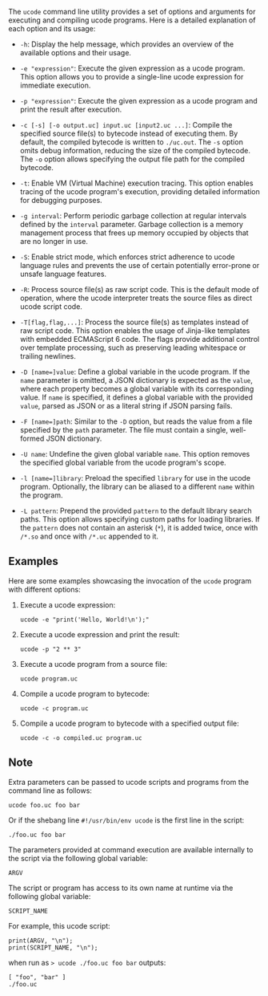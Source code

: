 The `ucode` command line utility provides a set of options and arguments for
executing and compiling ucode programs. Here is a detailed explanation of each
option and its usage:

- `-h`:
  Display the help message, which provides an overview of the available
  options and their usage.

- `-e "expression"`:
  Execute the given expression as a ucode program. This option allows you to
  provide a single-line ucode expression for immediate execution.

- `-p "expression"`:
  Execute the given expression as a ucode program and print the result after
  execution.

- `-c [-s] [-o output.uc] input.uc [input2.uc ...]`:
  Compile the specified source file(s) to bytecode instead of executing them.
  By default, the compiled bytecode is written to `./uc.out`. The `-s` option
  omits debug information, reducing the size of the compiled bytecode. The `-o`
  option allows specifying the output file path for the compiled bytecode.

- `-t`:
  Enable VM (Virtual Machine) execution tracing. This option enables tracing of
  the ucode program's execution, providing detailed information for debugging
  purposes.

- `-g interval`:
  Perform periodic garbage collection at regular intervals defined by the
  `interval` parameter. Garbage collection is a memory management process that
  frees up memory occupied by objects that are no longer in use.

- `-S`:
  Enable strict mode, which enforces strict adherence to ucode language rules
  and prevents the use of certain potentially error-prone or unsafe language
  features.

- `-R`:
  Process source file(s) as raw script code. This is the default mode of
  operation, where the ucode interpreter treats the source files as direct ucode
  script code.

- `-T[flag,flag,...]`:
  Process the source file(s) as templates instead of raw script code. This
  option enables the usage of Jinja-like templates with embedded ECMAScript 6
  code. The flags provide additional control over template processing, such as
  preserving leading whitespace or trailing newlines.

- `-D [name=]value`:
  Define a global variable in the ucode program. If the `name` parameter is
  omitted, a JSON dictionary is expected as the `value`, where each property
  becomes a global variable with its corresponding value. If `name` is
  specified, it defines a global variable with the provided `value`, parsed as
  JSON or as a literal string if JSON parsing fails.

- `-F [name=]path`:
  Similar to the `-D` option, but reads the value from a file specified by the
  `path` parameter. The file must contain a single, well-formed JSON dictionary.

- `-U name`:
  Undefine the given global variable `name`. This option removes the specified
  global variable from the ucode program's scope.

- `-l [name=]library`:
  Preload the specified `library` for use in the ucode program. Optionally, the
  library can be aliased to a different `name` within the program.

- `-L pattern`:
  Prepend the provided `pattern` to the default library search paths. This
  option allows specifying custom paths for loading libraries. If the `pattern`
  does not contain an asterisk (`*`), it is added twice, once with `/*.so` and
  once with `/*.uc` appended to it.


## Examples

Here are some examples showcasing the invocation of the `ucode` program with
different options:

1. Execute a ucode expression:
   ```
   ucode -e "print('Hello, World!\n');"
   ```

2. Execute a ucode expression and print the result:
   ```
   ucode -p "2 ** 3"
   ```

3. Execute a ucode program from a source file:
   ```
   ucode program.uc
   ```

4. Compile a ucode program to bytecode:
   ```
   ucode -c program.uc
   ```

5. Compile a ucode program to bytecode with a specified output file:
   ```
   ucode -c -o compiled.uc program.uc
   ```

## Note

Extra parameters can be passed to ucode scripts and programs from the command
line as follows:
```
ucode foo.uc foo bar
```

Or if the shebang line `#!/usr/bin/env ucode` is the first line in the script:
```
./foo.uc foo bar
```

The parameters provided at command execution are available internally to the
script via the following global variable:
```
ARGV
```

The script or program has access to its own name at runtime via the following
global variable:
```
SCRIPT_NAME
```

For example, this ucode script:
```
print(ARGV, "\n");
print(SCRIPT_NAME, "\n");
```

when run as `> ucode ./foo.uc foo bar` outputs:
```
[ "foo", "bar" ]
./foo.uc
```